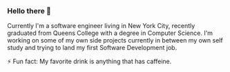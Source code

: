 ### Hello there 👋

Currently I'm a software engineer living in New York City, recently graduated from Queens College with a degree in Computer Science. 
I'm working on some of my own side projects currently in between my own self study and trying to land my first Software Development job.

⚡ Fun fact: My favorite drink is anything that has caffeine.

<!--
**AlexNYC25/AlexNYC25** is a ✨ _special_ ✨ repository because its `README.md` (this file) appears on your GitHub profile.

Here are some ideas to get you started:

- 🔭 I’m currently working on ...
- 🌱 I’m currently learning ...
- 👯 I’m looking to collaborate on ...
- 🤔 I’m looking for help with ...
- 💬 Ask me about ...
- 📫 How to reach me: ...
- 😄 Pronouns: ...
- ⚡ Fun fact: ...
-->
